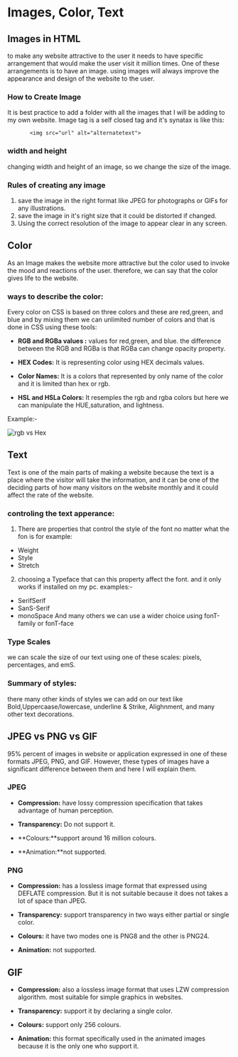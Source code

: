 # Images, Color, Text

## Images in HTML

to make any website attractive to the user it needs to have specific arrangement that would make the user visit it million times. One of these arrangements is to have an image. using images will always improve the appearance and design of the website to the user.

### How to Create Image
It is best practice to add a folder with all the images that I will be adding to my own website. Image tag is a self closed tag and it's synatax is like this:

```
       <img src="url" alt="alternatetext">
```

### width and height
 changing width and height of an image, so we change the size of the image.

 ### Rules of creating any image
 1. save the image in the right format like JPEG for photographs or GIFs for any illustrations.
 2. save the image in it's right size that it could be distorted if changed.
 3. Using the correct resolution of the image to appear clear in any screen.

## Color

As an Image makes the website more attractive but the color used to invoke the mood and reactions of the user. therefore, we can say that the color gives life to the website.

### ways to describe the color:
Every color on CSS is based on three colors and these are red,green, and blue and by mixing them we can unlimited number of colors and that is done in CSS using these tools:

* **RGB and RGBa values :**
values for red,green, and blue. the difference between the RGB and RGBa is that RGBa can change opacity property.

* **HEX Codes:**
It is representing color using HEX decimals values.

* **Color Names:**
It is a colors that represented by only name of the color and it is limited than hex or rgb.

* **HSL and HSLa Colors:**
It resemples the rgb and rgba colors but here we can manipulate the HUE,saturation, and lightness.

Example:-

![rgb vs Hex](https://i.pinimg.com/236x/a7/05/11/a70511f28ded5a9a9686b6746e8ccf43--rgb-color-codes-web-colors.jpg)


## Text
Text is one of the main parts of making a website because the text is a place where the visitor will take the information, and it can be one of the deciding parts of how many visitors on the website monthly and it could affect the rate of the website. 

###  controling the text apperance:

1. There are properties that control the style of the font no matter what the fon is for example:
* Weight
* Style
* Stretch

2. choosing a Typeface that can this property affect the font. and it only works if installed on my pc.
examples:-
+ SerifSerif 
+ SanS-Serif
+ monoSpace
And many others we can use a wider choice using fonT-family
 or fonT-face

### Type Scales
we can scale the size of our text using one of these scales:
pixels, percentages, and emS.

### Summary of styles:
there many other kinds of styles we can add on our text like Bold,Uppercaase/lowercase, underline & Strike, Alighnment, and many other text decorations.

## JPEG vs PNG vs GIF
95% percent of images in website or application expressed in one of these formats JPEG, PNG, and GIF. However, these types of images have a significant difference between them and here I will explain them.

### JPEG 
* **Compression:** have lossy compression specification that takes advantage of human perception. 

* **Transparency:** Do not support it.

* **Colours:**support around 16 million colours.

* **Animation:**not supported.

### PNG 
* **Compression:** has a lossless image format that expressed using DEFLATE compression. But it is not suitable because it does not takes a lot of space than JPEG.



* **Transparency:** support transparency in two ways either partial or single color. 

* **Colours:** it have two modes one is PNG8 and the other is PNG24.

* **Animation:** not supported.


## GIF 

* **Compression:** also a lossless image format that uses LZW compression algorithm. most suitable for simple graphics in websites.



* **Transparency:** support it by declaring a single color.

* **Colours:** support only 256 colours.

* **Animation:** this format specifically used in the animated images because it is the only one who support it.